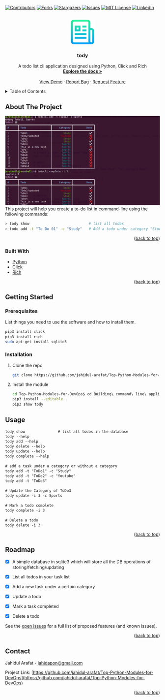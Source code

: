 <div id="top"></div>

[![Contributors][contributors-shield]][contributors-url]
[![Forks][forks-shield]][forks-url]
[![Stargazers][stars-shield]][stars-url]
[![Issues][issues-shield]][issues-url]
[![MIT License][license-shield]][license-url]
[![LinkedIn][linkedin-shield]][linkedin-url]


<!-- PROJECT LOGO -->
<br />
<div align="center">
  <a href="https://github.com/github_username/repo_name">
    <img src="images/logo.png" alt="Logo" width="80" height="80">
  </a>

<h3 align="center">tody</h3>
  <p align="center">
    A todo list cli application designed using Python, Click and Rich
    <br />
    <a href="https://github.com/github_username/repo_name"><strong>Explore the docs »</strong></a>
    <br />
    <br />
    <a href="https://github.com/github_username/repo_name">View Demo</a>
    ·
    <a href="https://github.com/github_username/repo_name/issues">Report Bug</a>
    ·
    <a href="https://github.com/github_username/repo_name/issues">Request Feature</a>
  </p>
</div>



<!-- TABLE OF CONTENTS -->
<details>
  <summary>Table of Contents</summary>
  <ol>
    <li>
      <a href="#about-the-project">About The Project</a>
      <ul>
        <li><a href="#built-with">Built With</a></li>
      </ul>
    </li>
    <li>
      <a href="#getting-started">Getting Started</a>
      <ul>
        <li><a href="#prerequisites">Prerequisites</a></li>
        <li><a href="#installation">Installation</a></li>
      </ul>
    </li>
    <li><a href="#usage">Usage</a></li>
    <li><a href="#roadmap">Roadmap</a></li>
    <li><a href="#contributing">Contributing</a></li>
    <li><a href="#license">License</a></li>
    <li><a href="#contact">Contact</a></li>
    <li><a href="#acknowledgments">Acknowledgments</a></li>
  </ol>
</details>



<!-- ABOUT THE PROJECT -->
## About The Project

[![Product Name Screen Shot][product-screenshot]](https://example.com)
This project will help you create a to-do list in command-line using the following commands:
```bash
> tody show                           # list all todos
> todo add -t "To Do 01" -c "Study"   # Add a todo under category "Study"
```

<p align="right">(<a href="#top">back to top</a>)</p>



### Built With

* [Python](https://nextjs.org/)
* [Click](https://pypi.org/project/click/)
* [Rich](https://vuejs.org/)


<p align="right">(<a href="#top">back to top</a>)</p>



<!-- GETTING STARTED -->
## Getting Started
### Prerequisites

List things you need to use the software and how to install them.
```sh
pip3 install click
pip3 install rich
sudo apt-get install sqlite3
```

### Installation
1. Clone the repo
   ```sh
   git clone https://github.com/jahidul-arafat/Top-Python-Modules-for-DevOps.git
   ```
2. Install the module
   ```sh
   cd Top-Python-Modules-for-DevOps$ cd Building\ command\ line\ application\ using\ Click/todocli/
   pip3 install --editable .
   pip3 show tody
   ```

<!-- USAGE EXAMPLES -->
## Usage
```shell
tody show               # list all todos in the database
tody --help             
tody add --help
tody delete --help
tody update --help
tody complete --help

# add a task under a category or without a category
tody add -t "ToDo1" -c "Study"
tody add -t "ToDo2" -c "Youtube"
tody add -t "ToDo3" 

# Update the Category of ToDo3
tody update -i 3 -c Sports

# Mark a todo complete
tody complete -i 3

# Delete a todo
tody delete -i 3
```

<p align="right">(<a href="#top">back to top</a>)</p>



<!-- ROADMAP -->
## Roadmap

- [x] A simple database in sqlite3 which will store all the DB operations of storing/fetching/updating
- [x] List all todos in your task list
- [x] Add a new task under a certain category
- [x] Update a todo 
- [x] Mark a task completed
- [x] Delete a todo


See the [open issues](https://github.com/github_username/repo_name/issues) for a full list of proposed features (and known issues).

<p align="right">(<a href="#top">back to top</a>)</p>

<!-- CONTACT -->
## Contact

Jahidul Arafat - jahidapon@gmail.com

Project Link: [https://github.com/jahidul-arafat/Top-Python-Modules-for-DevOps](https://github.com/jahidul-arafat/Top-Python-Modules-for-DevOps)

<p align="right">(<a href="#top">back to top</a>)</p>

<!-- MARKDOWN LINKS & IMAGES -->
<!-- https://www.markdownguide.org/basic-syntax/#reference-style-links -->
[contributors-shield]: https://img.shields.io/github/contributors/github_username/repo_name.svg?style=for-the-badge
[contributors-url]: https://github.com/jahidul-arafat/Top-Python-Modules-for-DevOps
[forks-shield]: https://img.shields.io/github/forks/github_username/repo_name.svg?style=for-the-badge
[forks-url]: https://github.com/jahidul-arafat/Top-Python-Modules-for-DevOps
[stars-shield]: https://img.shields.io/github/stars/github_username/repo_name.svg?style=for-the-badge
[stars-url]: https://github.com/jahidul-arafat/Top-Python-Modules-for-DevOps
[issues-shield]: https://img.shields.io/github/issues/github_username/repo_name.svg?style=for-the-badge
[issues-url]: https://github.com/jahidul-arafat/Top-Python-Modules-for-DevOps
[license-shield]: https://img.shields.io/github/license/github_username/repo_name.svg?style=for-the-badge
[license-url]: https://github.com/jahidul-arafat/Top-Python-Modules-for-DevOps
[linkedin-shield]: https://img.shields.io/badge/-LinkedIn-black.svg?style=for-the-badge&logo=linkedin&colorB=555
[linkedin-url]: https://www.linkedin.com/in/jahidul-arafat-791a7490/
[product-screenshot]: images/screenshot.png
